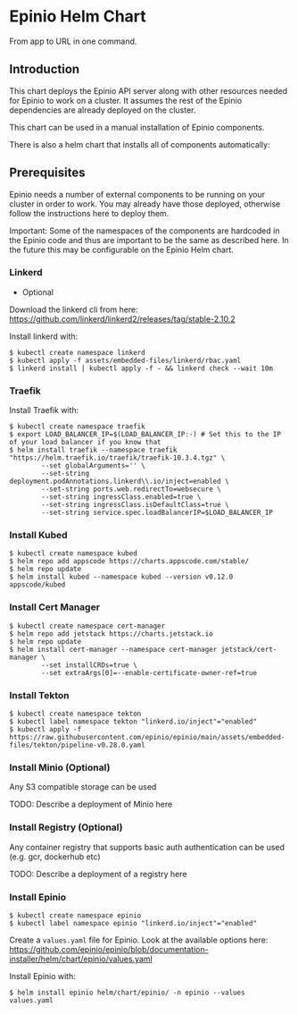 # Epinio Helm Chart

From app to URL in one command.

## Introduction

This chart deploys the Epinio API server along with other resources needed
for Epinio to work on a cluster. It assumes the rest of the Epinio dependencies
are already deployed on the cluster.

This chart can be used in a manual installation of Epinio components.

There is also a helm chart that installs all of components automatically:



## Prerequisites

Epinio needs a number of external components to be running on your cluster in order to
work. You may already have those deployed, otherwise follow the instructions here
to deploy them.

Important: Some of the namespaces of the components are hardcoded in the Epinio
code and thus are important to be the same as described here. In the future this
may be configurable on the Epinio Helm chart.

### Linkerd

- Optional

Download the linkerd cli from here: https://github.com/linkerd/linkerd2/releases/tag/stable-2.10.2

Install linkerd with:

```
$ kubectl create namespace linkerd
$ kubectl apply -f assets/embedded-files/linkerd/rbac.yaml 
$ linkerd install | kubectl apply -f - && linkerd check --wait 10m
```

### Traefik

Install Traefik with:

```
$ kubectl create namespace traefik
$ export LOAD_BALANCER_IP=$(LOAD_BALANCER_IP:-) # Set this to the IP of your load balancer if you know that
$ helm install traefik --namespace traefik "https://helm.traefik.io/traefik/traefik-10.3.4.tgz" \
		--set globalArguments='' \
		--set-string deployment.podAnnotations.linkerd\\.io/inject=enabled \
		--set-string ports.web.redirectTo=websecure \
		--set-string ingressClass.enabled=true \
		--set-string ingressClass.isDefaultClass=true \
		--set-string service.spec.loadBalancerIP=$LOAD_BALANCER_IP
```

### Install Kubed

```
$ kubectl create namespace kubed 
$ helm repo add appscode https://charts.appscode.com/stable/
$ helm repo update
$ helm install kubed --namespace kubed --version v0.12.0 appscode/kubed
```

### Install Cert Manager

```
$ kubectl create namespace cert-manager
$ helm repo add jetstack https://charts.jetstack.io
$ helm repo update
$ helm install cert-manager --namespace cert-manager jetstack/cert-manager \
		--set installCRDs=true \
		--set extraArgs[0]=--enable-certificate-owner-ref=true
```

### Install Tekton

```
$ kubectl create namespace tekton
$ kubectl label namespace tekton "linkerd.io/inject"="enabled"
$ kubectl apply -f https://raw.githubusercontent.com/epinio/epinio/main/assets/embedded-files/tekton/pipeline-v0.28.0.yaml
```

### Install Minio (Optional)

Any S3 compatible storage can be used

TODO: Describe a deployment of Minio here

### Install Registry (Optional)

Any container registry that supports basic auth authentication can be used (e.g. gcr, dockerhub etc)

TODO: Describe a deployment of a registry here

### Install Epinio

```
$ kubectl create namespace epinio
$ kubectl label namespace epinio "linkerd.io/inject"="enabled"
```

Create a `values.yaml` file for Epinio. Look at the available options here:
https://github.com/epinio/epinio/blob/documentation-installer/helm/chart/epinio/values.yaml

Install Epinio with:

```
$ helm install epinio helm/chart/epinio/ -n epinio --values values.yaml
```
